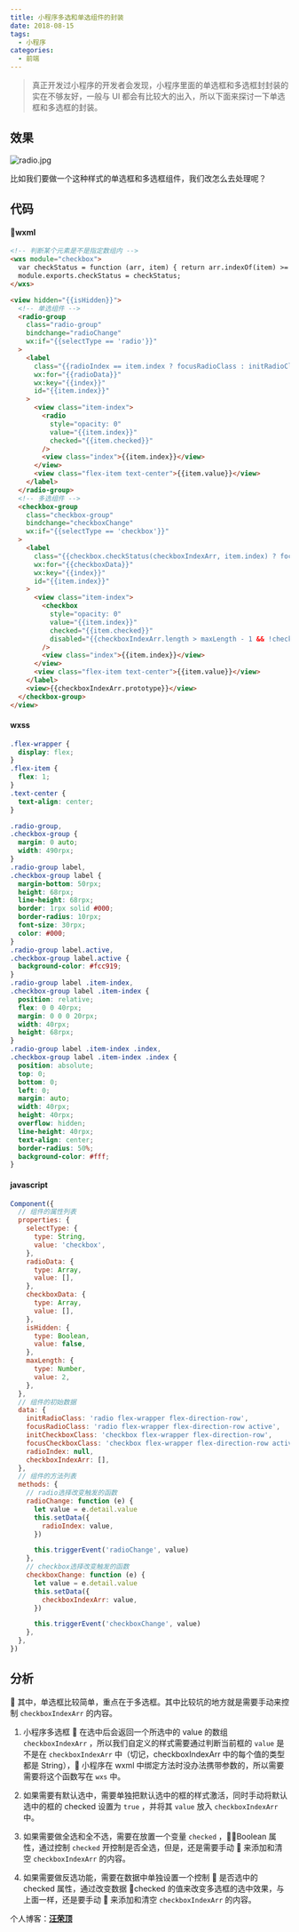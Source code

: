 ```yaml
---
title: 小程序多选和单选组件的封装
date: 2018-08-15
tags:
  - 小程序
categories:
  - 前端
---
```


> 真正开发过小程序的开发者会发现，小程序里面的单选框和多选框封封装的实在不够友好，一般与 UI 都会有比较大的出入，所以下面来探讨一下单选框和多选框的封装。

<!-- more -->

## 效果

![radio.jpg](https://upload-images.jianshu.io/upload_images/4660406-8105fc181c9d2180.jpg?imageMogr2/auto-orient/strip%7CimageView2/2/w/1240)

比如我们要做一个这种样式的单选框和多选框组件，我们改怎么去处理呢？

## 代码

#### wxml

```html
<!-- 判断某个元素是不是指定数组内 -->
<wxs module="checkbox">
  var checkStatus = function (arr, item) { return arr.indexOf(item) >= 0 };
  module.exports.checkStatus = checkStatus;
</wxs>

<view hidden="{{isHidden}}">
  <!-- 单选组件 -->
  <radio-group
    class="radio-group"
    bindchange="radioChange"
    wx:if="{{selectType == 'radio'}}"
  >
    <label
      class="{{radioIndex == item.index ? focusRadioClass : initRadioClass}}"
      wx:for="{{radioData}}"
      wx:key="{{index}}"
      id="{{item.index}}"
    >
      <view class="item-index">
        <radio
          style="opacity: 0"
          value="{{item.index}}"
          checked="{{item.checked}}"
        />
        <view class="index">{{item.index}}</view>
      </view>
      <view class="flex-item text-center">{{item.value}}</view>
    </label>
  </radio-group>
  <!-- 多选组件 -->
  <checkbox-group
    class="checkbox-group"
    bindchange="checkboxChange"
    wx:if="{{selectType == 'checkbox'}}"
  >
    <label
      class="{{checkbox.checkStatus(checkboxIndexArr, item.index) ? focusCheckboxClass : initCheckboxClass}}"
      wx:for="{{checkboxData}}"
      wx:key="{{index}}"
      id="{{item.index}}"
    >
      <view class="item-index">
        <checkbox
          style="opacity: 0"
          value="{{item.index}}"
          checked="{{item.checked}}"
          disabled="{{checkboxIndexArr.length > maxLength - 1 && !checkbox.checkStatus(checkboxIndexArr, item.index)}}"
        />
        <view class="index">{{item.index}}</view>
      </view>
      <view class="flex-item text-center">{{item.value}}</view>
    </label>
    <view>{{checkboxIndexArr.prototype}}</view>
  </checkbox-group>
</view>
```

#### wxss

```css
.flex-wrapper {
  display: flex;
}
.flex-item {
  flex: 1;
}
.text-center {
  text-align: center;
}

.radio-group,
.checkbox-group {
  margin: 0 auto;
  width: 490rpx;
}
.radio-group label,
.checkbox-group label {
  margin-bottom: 50rpx;
  height: 68rpx;
  line-height: 68rpx;
  border: 1rpx solid #000;
  border-radius: 10rpx;
  font-size: 30rpx;
  color: #000;
}
.radio-group label.active,
.checkbox-group label.active {
  background-color: #fcc919;
}
.radio-group label .item-index,
.checkbox-group label .item-index {
  position: relative;
  flex: 0 0 40rpx;
  margin: 0 0 0 20rpx;
  width: 40rpx;
  height: 68rpx;
}
.radio-group label .item-index .index,
.checkbox-group label .item-index .index {
  position: absolute;
  top: 0;
  bottom: 0;
  left: 0;
  margin: auto;
  width: 40rpx;
  height: 40rpx;
  overflow: hidden;
  line-height: 40rpx;
  text-align: center;
  border-radius: 50%;
  background-color: #fff;
}
```

#### javascript

```javascript
Component({
  // 组件的属性列表
  properties: {
    selectType: {
      type: String,
      value: 'checkbox',
    },
    radioData: {
      type: Array,
      value: [],
    },
    checkboxData: {
      type: Array,
      value: [],
    },
    isHidden: {
      type: Boolean,
      value: false,
    },
    maxLength: {
      type: Number,
      value: 2,
    },
  },
  // 组件的初始数据
  data: {
    initRadioClass: 'radio flex-wrapper flex-direction-row',
    focusRadioClass: 'radio flex-wrapper flex-direction-row active',
    initCheckboxClass: 'checkbox flex-wrapper flex-direction-row',
    focusCheckboxClass: 'checkbox flex-wrapper flex-direction-row active',
    radioIndex: null,
    checkboxIndexArr: [],
  },
  // 组件的方法列表
  methods: {
    // radio选择改变触发的函数
    radioChange: function (e) {
      let value = e.detail.value
      this.setData({
        radioIndex: value,
      })

      this.triggerEvent('radioChange', value)
    },
    // checkbox选择改变触发的函数
    checkboxChange: function (e) {
      let value = e.detail.value
      this.setData({
        checkboxIndexArr: value,
      })

      this.triggerEvent('checkboxChange', value)
    },
  },
})
```

## 分析

 其中，单选框比较简单，重点在于多选框。其中比较坑的地方就是需要手动来控制 `checkboxIndexArr` 的内容。<br>

1. 小程序多选框  在选中后会返回一个所选中的 value 的数组 `checkboxIndexArr` ，所以我们自定义的样式需要通过判断当前框的 `value` 是不是在 `checkboxIndexArr` 中（切记，checkboxIndexArr 中的每个值的类型都是 String）， 小程序在 wxml 中绑定方法时没办法携带参数的，所以需要需要将这个函数写在 `wxs` 中。

2. 如果需要有默认选中，需要单独把默认选中的框的样式激活，同时手动将默认选中的框的 checked 设置为 `true` ，并将其 `value` 放入 `checkboxIndexArr` 中。

3. 如果需要做全选和全不选，需要在放置一个变量 `checked` ，Boolean 属性，通过控制 `checked` 开控制是否全选，但是，还是需要手动  来添加和清空 `checkboxIndexArr` 的内容。

4. 如果需要做反选功能，需要在数据中单独设置一个控制  是否选中的 checked 属性，通过改变数据 checked 的值来改变多选框的选中效果，与上面一样，还是要手动  来添加和清空 `checkboxIndexArr` 的内容。

个人博客：[**汪荣顶**](www.fedtop.com)
